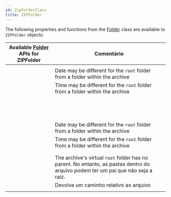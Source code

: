 ```yaml
---
id: ZipFolderClass
title: ZIPFolder
---
```


The following properties and functions from the [Folder](FolderClass.md) class are available to `ZIPFolder` objects:

| Available [Folder](FolderClass.md) APIs for ZIPFolder                                  | Comentário                                                                                                                       |
| -------------------------------------------------------------------------------------- | -------------------------------------------------------------------------------------------------------------------------------- |
| [<!-- INCLUDE #directory.copyTo().Syntax -->](FolderClass.md#copyto)                   |                                                                                                                                  |
| [<!-- INCLUDE #directory.creationDate.Syntax -->](FolderClass.md#creationdate)         | Date may be different for the `root` folder from a folder within the archive                                                     |
| [<!-- INCLUDE #directory.creationTime.Syntax -->](FolderClass.md#creationtime)         | Time may be different for the `root` folder from a folder within the archive                                                     |
| [<!-- INCLUDE #directory.exists.Syntax -->](FolderClass.md#exists)                     |                                                                                                                                  |
| [<!-- INCLUDE #directory.extension.Syntax -->](FolderClass.md#extension)               |                                                                                                                                  |
| [<!-- INCLUDE #directory.file().Syntax -->](FolderClass.md#file)                       |                                                                                                                                  |
| [<!-- INCLUDE #directory.files().Syntax -->](FolderClass.md#files)                     |                                                                                                                                  |
| [<!-- INCLUDE #directory.folder().Syntax -->](FolderClass.md#folder)                   |                                                                                                                                  |
| [<!-- INCLUDE #directory.folders().Syntax -->](FolderClass.md#folders)                 |                                                                                                                                  |
| [<!-- INCLUDE #directory.fullName.Syntax -->](FolderClass.md#fullname)                 |                                                                                                                                  |
| [<!-- INCLUDE #directory.getIcon().Syntax -->](FolderClass.md#geticon)                 |                                                                                                                                  |
| [<!-- INCLUDE #directory.hidden.Syntax -->](FolderClass.md#hidden)                     |                                                                                                                                  |
| [<!-- INCLUDE #directory.isAlias.Syntax -->](FolderClass.md#isalias)                   |                                                                                                                                  |
| [<!-- INCLUDE #directory.isFile.Syntax -->](FolderClass.md#isfile)                     |                                                                                                                                  |
| [<!-- INCLUDE #directory.isFolder.Syntax -->](FolderClass.md#isfolder)                 |                                                                                                                                  |
| [<!-- INCLUDE #directory.isPackage.Syntax -->](FolderClass.md#ispackage)               |                                                                                                                                  |
| [<!-- INCLUDE #directory.modificationDate.Syntax -->](FolderClass.md#modificationdate) | Date may be different for the `root` folder from a folder within the archive                                                     |
| [<!-- INCLUDE #directory.modificationTime.Syntax -->](FolderClass.md#modificationtime) | Time may be different for the `root` folder from a folder within the archive                                                     |
| [<!-- INCLUDE #directory.name.Syntax -->](FolderClass.md#name)                         |                                                                                                                                  |
| [<!-- INCLUDE #directory.original.Syntax -->](FolderClass.md#original)                 |                                                                                                                                  |
| [<!-- INCLUDE #directory.parent.Syntax -->](FolderClass.md#parent)                     | The archive's virtual `root` folder has no parent. No entanto, as pastas dentro do arquivo podem ter um pai que não seja a raiz. |
| [<!-- INCLUDE #directory.path.Syntax -->](FolderClass.md#path)                         | Devolve um caminho relativo ao arquivo                                                                                           |
| [<!-- INCLUDE #directory.platformPath.Syntax -->](FolderClass.md#platformpath)         |                                                                                                                                  |
